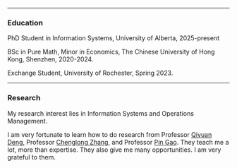 * * *
### Education
PhD Student in Information Systems, University of Alberta, 2025-present

BSc in Pure Math, Minor in Economics, The Chinese University of Hong Kong, Shenzhen, 2020-2024.

Exchange Student, University of Rochester, Spring 2023.

* * *
### Research
My research interest lies in Information Systems and Operations Management.

I am very fortunate to learn how to do research from Professor [Qiyuan Deng](https://myweb.cuhk.edu.cn/dengqiyuan), Professor [Chenglong Zhang](https://myweb.cuhk.edu.cn/zhangchenglong), and Professor [Pin Gao](https://myweb.cuhk.edu.cn/gaopin). They teach me a lot, more than expertise. They also give me many opportunities. I am very grateful to them.
